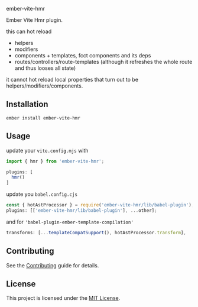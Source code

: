 ember-vite-hmr

Ember Vite Hmr plugin.

this can hot reload

- helpers
- modifiers
- components + templates, fcct components and its deps
- routes/controllers/route-templates (although it refreshes the whole route and thus looses all state)

it cannot hot reload local properties that turn out to be helpers/modifiers/components.

## Installation

```
ember install ember-vite-hmr
```

## Usage

update your `vite.config.mjs` with

```js
import { hmr } from 'ember-vite-hmr';

plugins: [
  hmr()
]
```

update you `babel.config.cjs`

```js
const { hotAstProcessor } = require('ember-vite-hmr/lib/babel-plugin');
plugins: [['ember-vite-hmr/lib/babel-plugin'], ...other];
```

and for `'babel-plugin-ember-template-compilation'`

```js
transforms: [...templateCompatSupport(), hotAstProcessor.transform],
```

## Contributing

See the [Contributing](CONTRIBUTING.md) guide for details.

## License

This project is licensed under the [MIT License](LICENSE.md).
